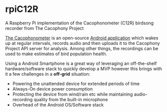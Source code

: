 # rpiC12R
A Raspberry Pi implementation of the Cacophonometer (C12R) birdsong recorder from The Cacophony Project

[The Cacophonometer](https://cacophony.org.nz/technology) is an open-source [Android application](https://github.com/TheCacophonyProject/cacophonometer) which wakes up at regular intervals, records audio and then uploads it to the Cacophony Project API server for analysis. Among other things, the recordings can be used to make estimates of bird population health.

Using a Android Smartphone is a great way of leveraging an off-the-shelf hardware/software stack to quickly develop a MVP however this brings with it a few challenges in a **off-grid** situation:
* Powering the unattended device for extended periods of time
* Always-On device power consumption
* Protecting the device from wind/rain etc while maintaining audio-recording quality from the built-in microphone
* Overhead of the Android OS/Software stack


